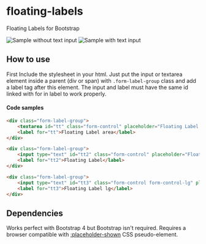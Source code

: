 # floating-labels
Floating Labels for Bootstrap

![Sample without text input](https://i.imgur.com/JWEUrDi.png) ![Sample with text input](https://i.imgur.com/sro4kQC.png)

## How to use

First Include the stylesheet in your html.
Just put the input or textarea element inside a parent (div or span) with `.form-label-group` class and add a label tag after this element.
The input and label must have the same id linked with for in label to work properly. 

#### Code samples

```html
<div class="form-label-group">
    <textarea id="tt" class="form-control" placeholder="Floating Label area" rows="4"></textarea>
    <label for="tt">Floating Label area</label>
</div>
```

```html
<div class="form-label-group">
    <input type="text" id="tt2" class="form-control" placeholder="Floating Label" />
    <label for="tt2">Floating Label</label>
</div>
```

```html
<div class="form-label-group">
    <input type="text" id="tt3" class="form-control form-control-lg" placeholder="Floating Label lg" />
    <label for="tt3">Floating Label lg</label>
</div>
```

## Dependencies

Works perfect with Bootstrap 4 but Bootstrap isn't required. Requires a browser compatible with [:placeholder-shown](https://caniuse.com/#feat=css-placeholder-shown) CSS pseudo-element.
